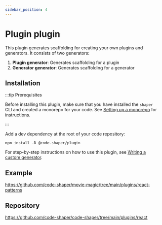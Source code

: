 ```yaml
---
sidebar_position: 4
---
```


# Plugin plugin

This plugin generates scaffolding for creating your own plugins and generators.
It consists of two generators:

1. **Plugin generator**: Generates scaffolding for a plugin
2. **Generator generator**: Generates scaffolding for a generator

## Installation

:::tip Prerequisites

Before installing this plugin, make sure that you have installed the `shaper`
CLI and created a monorepo for your code. See
[Setting up a monorepo](../getting-started/setting-up-a-monorepo.md) for
instructions.

:::

Add a dev dependency at the root of your code repository:

```shell
npm install -D @code-shaper/plugin
```

For step-by-step instructions on how to use this plugin, see
[Writing a custom generator](../getting-started/writing-a-custom-generator.md).

## Example

https://github.com/code-shaper/movie-magic/tree/main/plugins/react-patterns

## Repository

https://github.com/code-shaper/code-shaper/tree/main/plugins/react
